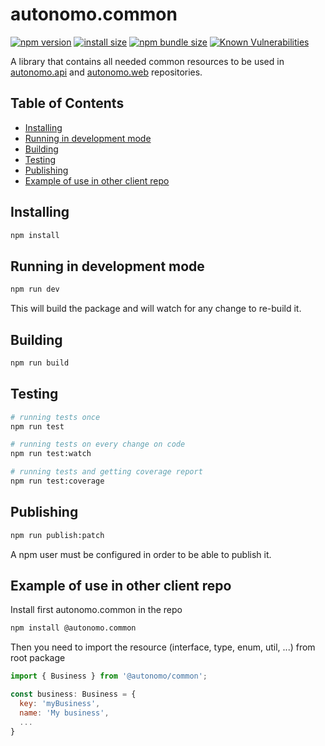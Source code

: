 # autonomo.common

[![npm version](https://img.shields.io/npm/v/@autonomo/common.svg?style=flat-square)](https://www.npmjs.com/package/@autonomo/common)
[![install size](https://img.shields.io/badge/dynamic/json?url=https://packagephobia.com/v2/api.json?p=@autonomo/common&query=$.install.pretty&label=install%20size&style=flat-square)](https://packagephobia.now.sh/result?p=@autonomo/common)
[![npm bundle size](https://img.shields.io/bundlephobia/minzip/@autonomo/common?style=flat-square)](https://bundlephobia.com/package/@autonomo/common@latest)
[![Known Vulnerabilities](https://snyk.io/test/npm/@autonomo/common/badge.svg)](https://snyk.io/test/npm/@autonomo/common)

A library that contains all needed common resources to be used in [autonomo.api](https://github.com/pabloibanezcom/autonomo.api) and [autonomo.web](https://github.com/pabloibanezcom/autonomo.web) repositories.

## Table of Contents

- [Installing](#installing)
- [Running in development mode](#running-in-development-mode)
- [Building](#building)
- [Testing](#testing)
- [Publishing](#publishing)
- [Example of use in other client repo](#example-of-use-in-other-client-repo)

## Installing

```bash
npm install
```

## Running in development mode

```bash
npm run dev
```

This will build the package and will watch for any change to re-build it.

## Building

```bash
npm run build
```

## Testing

```bash
# running tests once
npm run test

# running tests on every change on code
npm run test:watch

# running tests and getting coverage report
npm run test:coverage

```

## Publishing

```bash
npm run publish:patch
```

A npm user must be configured in order to be able to publish it.

## Example of use in other client repo

Install first autonomo.common in the repo

```bash
npm install @autonomo.common
```

Then you need to import the resource (interface, type, enum, util, ...) from root package

```js
import { Business } from '@autonomo/common';

const business: Business = {
  key: 'myBusiness',
  name: 'My business',
  ...
}
```
